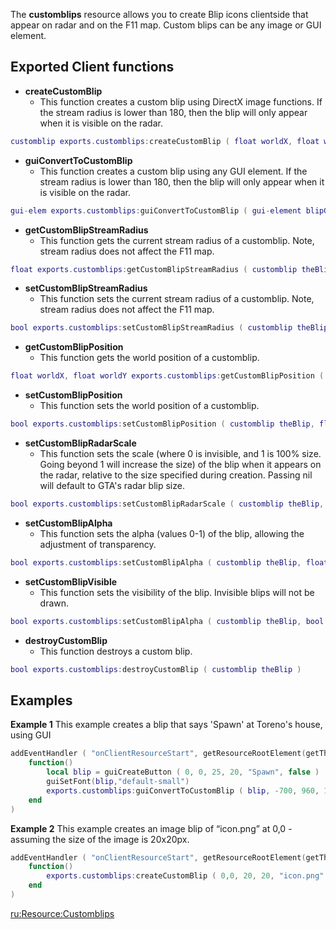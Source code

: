 The **customblips** resource allows you to create Blip icons clientside that appear on radar and on the F11 map. Custom blips can be any image or GUI element.

Exported Client functions
-------------------------

-   **createCustomBlip**
    -   This function creates a custom blip using DirectX image functions. If the stream radius is lower than 180, then the blip will only appear when it is visible on the radar.

``` lua
customblip exports.customblips:createCustomBlip ( float worldX, float worldY, int imageWidth, int imageHeight, string imagePath, [float streamRadius = 500] )
```

-   **guiConvertToCustomBlip**
    -   This function creates a custom blip using any GUI element. If the stream radius is lower than 180, then the blip will only appear when it is visible on the radar.

``` lua
gui-elem exports.customblips:guiConvertToCustomBlip ( gui-element blipGUI, float worldX, float worldY, [float streamRadius = 500] )
```

-   **getCustomBlipStreamRadius**
    -   This function gets the current stream radius of a customblip. Note, stream radius does not affect the F11 map.

``` lua
float exports.customblips:getCustomBlipStreamRadius ( customblip theBlip )
```

-   **setCustomBlipStreamRadius**
    -   This function sets the current stream radius of a customblip. Note, stream radius does not affect the F11 map.

``` lua
bool exports.customblips:setCustomBlipStreamRadius ( customblip theBlip, float streamRadius )
```

-   **getCustomBlipPosition**
    -   This function gets the world position of a customblip.

``` lua
float worldX, float worldY exports.customblips:getCustomBlipPosition ( customblip theBlip )
```

-   **setCustomBlipPosition**
    -   This function sets the world position of a customblip.

``` lua
bool exports.customblips:setCustomBlipPosition ( customblip theBlip, float worldX, float worldY )
```

-   **setCustomBlipRadarScale**
    -   This function sets the scale (where 0 is invisible, and 1 is 100% size. Going beyond 1 will increase the size) of the blip when it appears on the radar, relative to the size specified during creation. Passing nil will default to GTA's radar blip size.

``` lua
bool exports.customblips:setCustomBlipRadarScale ( customblip theBlip, float scale )
```

-   **setCustomBlipAlpha**
    -   This function sets the alpha (values 0-1) of the blip, allowing the adjustment of transparency.

``` lua
bool exports.customblips:setCustomBlipAlpha ( customblip theBlip, float alpha )
```

-   **setCustomBlipVisible**
    -   This function sets the visibility of the blip. Invisible blips will not be drawn.

``` lua
bool exports.customblips:setCustomBlipAlpha ( customblip theBlip, bool visible )
```

-   **destroyCustomBlip**
    -   This function destroys a custom blip.

``` lua
bool exports.customblips:destroyCustomBlip ( customblip theBlip )
```

Examples
--------

**Example 1** This example creates a blip that says 'Spawn' at Toreno's house, using GUI

``` lua
addEventHandler ( "onClientResourceStart", getResourceRootElement(getThisResource()),
    function()
        local blip = guiCreateButton ( 0, 0, 25, 20, "Spawn", false )
        guiSetFont(blip,"default-small")
        exports.customblips:guiConvertToCustomBlip ( blip, -700, 960, 10 )
    end
)
```

**Example 2** This example creates an image blip of “icon.png” at 0,0 - assuming the size of the image is 20x20px.

``` lua
addEventHandler ( "onClientResourceStart", getResourceRootElement(getThisResource()),
    function()
        exports.customblips:createCustomBlip ( 0,0, 20, 20, "icon.png" )
    end
)
```

[ru:<Resource:Customblips>](/docs/ru:Resource:Customblips.md "wikilink")
